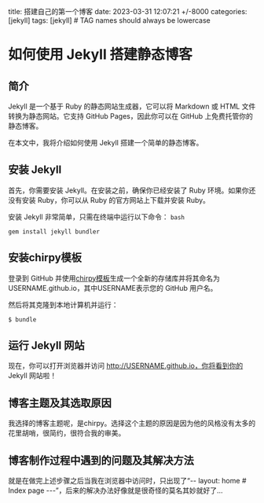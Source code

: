 title: 搭建自己的第一个博客
date: 2023-03-31 12:07:21 +/-8000
categories: [jekyll]
tags: [jekyll]     # TAG names should always be lowercase

# 如何使用 Jekyll 搭建静态博客

## 简介

Jekyll 是一个基于 Ruby 的静态网站生成器，它可以将 Markdown 或 HTML 文件转换为静态网站。它支持 GitHub Pages，因此你可以在 GitHub 上免费托管你的静态博客。

在本文中，我将介绍如何使用 Jekyll 搭建一个简单的静态博客。

## 安装 Jekyll

首先，你需要安装 Jekyll。在安装之前，确保你已经安装了 Ruby 环境。如果你还没有安装 Ruby，你可以从 Ruby 的官方网站上下载并安装 Ruby。

安装 Jekyll 非常简单，只需在终端中运行以下命令：
`bash`
```
gem install jekyll bundler
```

## 安装chirpy模板

登录到 GitHub 并使用[chirpy模板](https://github.com/cotes2020/chirpy-starter)生成一个全新的存储库并将其命名为USERNAME.github.io，其中USERNAME表示您的 GitHub 用户名。

然后将其克隆到本地计算机并运行：

```
$ bundle
```

## 运行 Jekyll 网站

现在，你可以打开浏览器并访问 http://USERNAME.github.io，你将看到你的 Jekyll 网站啦！


## 博客主题及其选取原因

我选择的博客主题呢，是chirpy。选择这个主题的原因是因为他的风格没有太多的花里胡哨，很简约，很符合我的审美。


## 博客制作过程中遇到的问题及其解决方法

就是在做完上述步骤之后当我在浏览器中访问时，只出现了“-- layout: home # Index page ---”，后来的解决办法好像就是很奇怪的莫名其妙就好了...